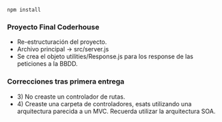 ````
npm install
````


### Proyecto Final Coderhouse

<ul>
    <li>Re-estructuración del proyecto.</li>
    <li>Archivo principal -> src/server.js</li>
    <li>Se crea el objeto utilities/Response.js para los response de las peticiones a la BBDD.</li>
</ul>


### Correcciones tras primera entrega
<ul>
    <li>3) No creaste un controlador de rutas.</li>
    <li>4) Creaste una carpeta de controladores, esats utilizando una arquitectura parecida a un MVC. Recuerda utilizar la arquitectura SOA.</li>

</ul>